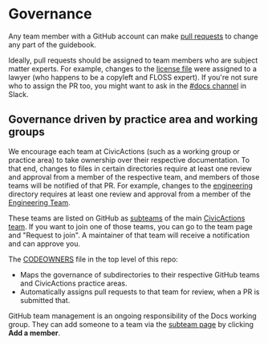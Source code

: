 # Governance

Any team member with a GitHub account can make [pull requests](editing-the-guidebook.md) to change any part of the guidebook.

Ideally, pull requests should be assigned to team members who are subject matter experts. For example, changes to the [license file](../LICENSE.md) were assigned to a lawyer (who happens to be a copyleft and FLOSS expert). If you're not sure who to assign the PR too, you might want to ask in the [#docs channel](https://civicactions.slack.com/messages/docs/) in Slack.

## Governance driven by practice area and working groups

We encourage each team at CivicActions (such as a working group or practice area) to take ownership over their respective documentation. To that end, changes to files in certain directories require at least one review and approval from a member of the respective team, and members of those teams will be notified of that PR. For example, changes to the [engineering](../practice-areas/engineering/engineering-calls.md) directory requires at least one review and approval from a member of the [Engineering Team](https://github.com/orgs/CivicActions/teams/engineering/members).

These teams are listed on GitHub as [subteams](https://github.com/orgs/CivicActions/teams/civicactions-team/teams) of the main [CivicActions team](https://github.com/orgs/CivicActions/teams/civicactions-team). If you want to join one of those teams, you can go to the team page and "Request to join". A maintainer of that team will receive a notification and can approve you.

The [CODEOWNERS](https://github.com/civicactions/guidebook/blob/master/CODEOWNERS) file in the top level of this repo:

-   Maps the governance of subdirectories to their respective GitHub teams and CivicActions practice areas.
-   Automatically assigns pull requests to that team for review, when a PR is submitted that.

GitHub team management is an ongoing responsibility of the Docs working group. They can add someone to a team via the [subteam page](https://github.com/orgs/CivicActions/teams/civicactions-team/teams) by clicking **Add a member**.

